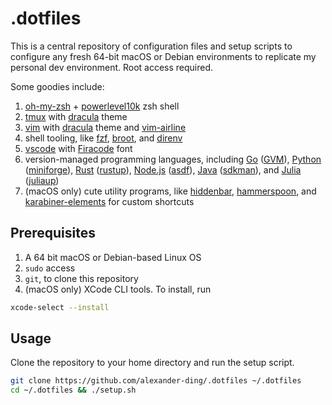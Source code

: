 # .dotfiles

This is a central repository of configuration files and setup scripts to configure any fresh 64-bit macOS or Debian environments to replicate my personal dev environment.
Root access required.

Some goodies include:

1. [oh-my-zsh](https://ohmyz.sh/) + [powerlevel10k](https://github.com/romkatv/powerlevel10k) zsh shell
1. [tmux](https://github.com/tmux/tmux/wiki) with [dracula](https://draculatheme.com/tmux) theme
1. [vim](https://www.vim.org/) with [dracula](https://draculatheme.com/vim) theme and [vim-airline](https://github.com/vim-airline/vim-airline)
1. shell tooling, like [fzf](https://github.com/junegunn/fzf), [broot](https://dystroy.org/broot/), and [direnv](https://direnv.net/)
1. [vscode](https://code.visualstudio.com/) with [Firacode](https://github.com/tonsky/FiraCode) font
1. version-managed programming languages, including [Go](https://go.dev/) ([GVM](https://github.com/moovweb/gvm)), [Python](https://www.python.org/) ([miniforge](https://github.com/conda-forge/miniforge)), [Rust](https://www.rust-lang.org/) ([rustup](https://github.com/rust-lang/rustup)), [Node.js](https://nodejs.org/en/) ([asdf](https://asdf-vm.com/)), [Java](https://www.java.com/) ([sdkman](https://sdkman.io/)), and [Julia](https://julialang.org/) ([juliaup](https://github.com/JuliaLang/juliaup))
1. (macOS only) cute utility programs, like [hiddenbar](https://apps.apple.com/us/app/hidden-bar/), [hammerspoon](https://www.hammerspoon.org/), and [karabiner-elements](https://karabiner-elements.pqrs.org/) for custom shortcuts

## Prerequisites

1. A 64 bit macOS or Debian-based Linux OS
1. `sudo` access
1. `git`, to clone this repository
1. (macOS only) XCode CLI tools. To install, run

```bash
xcode-select --install
```

## Usage

Clone the repository to your home directory and run the setup script.

```bash
git clone https://github.com/alexander-ding/.dotfiles ~/.dotfiles
cd ~/.dotfiles && ./setup.sh
```
